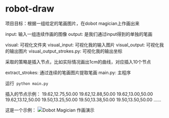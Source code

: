 # robot-draw

项目目标：根据一组给定的笔画图片，在dobot magician上作画出来

input: 输入一组连续作画的图像
output: 是我们通过input得到的单独的笔画

visual: 可视化文件夹
visual_input: 可视化我的输入图片
visual_output: 可视化我的输出图片
visual_output_strokes.py: 可视化我的输出坐标

采取的策略是插入节点，比如实际情况画出1cm的曲线，对应插入10个节点

extract_strokes: 通过连续的笔画图片提取笔画
main.py: 主程序

运行``` python main.py```

插入的节点示例：
19.62,12.75,50.00
19.62,12.88,50.00
19.62,13.00,50.00
19.62,13.12,50.00
19.50,13.25,50.00
19.50,13.38,50.00
19.50,13.50,50.00
......

这是一个示例：
![Dobot Magician 作画演示](dobot.gif)